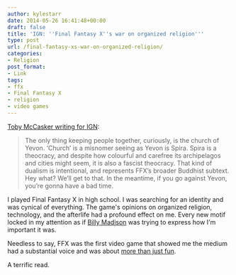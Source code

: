 ```yaml
---
author: kylestarr
date: 2014-05-26 16:41:48+00:00
draft: false
title: 'IGN: ''Final Fantasy X''s war on organized religion'''
type: post
url: /final-fantasy-xs-war-on-organized-religion/
categories:
- Religion
post_format:
- Link
tags:
- ffx
- Final Fantasy X
- religion
- video games
---
```


[Toby McCasker writing for IGN](http://ign.com/articles/2014/05/25/final-fantasy-xas-war-on-organised-religion):


<blockquote>The only thing keeping people together, curiously, is the church of Yevon. ‘Church’ is a misnomer seeing as Yevon is Spira. Spira is a theocracy, and despite how colourful and carefree its archipelagos and cities might seem, it is also a fascist theocracy. That kind of dualism is intentional, and represents FFX’s broader Buddhist subtext. Hey what? We’ll get to that. In the meantime, if you go against Yevon, you’re gonna have a bad time.</blockquote>


I played Final Fantasy X in high school. I was searching for an identity and was cynical of everything. The game's opinions on organized religion, technology, and the afterlife had a profound effect on me. Every new motif locked in my attention as if [Billy Madison](http://youtu.be/yT20BZ-pBZY) was trying to express how I'm important it was.

Needless to say, FFX was the first video game that showed me the medium had a substantial voice and was about [more than just fun](https://tsogaming.wordpress.com/2014/05/22/braving-blizzard-and-inclusion-in-games/).

A terrific read.
